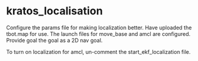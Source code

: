 # kratos_localisation

Configure the params file for making localization better.
Have uploaded the tbot.map for use.
The launch files for move_base and amcl are configured.
Provide goal the goal as a 2D nav goal.

To turn on localization for amcl, un-comment the start_ekf_localization file.
